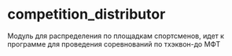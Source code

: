 # competition_distributor
Модуль для распределения по площадкам спортсменов, идет к программе для проведения соревнований по тхэквон-до МФТ
